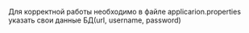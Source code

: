 Для корректной работы необходимо в файле applicarion.properties указать свои данные БД(url, username, password)
